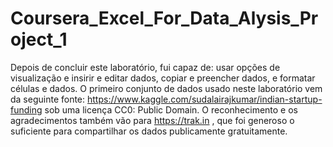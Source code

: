 # Coursera_Excel_For_Data_Alysis_Project_1
Depois de concluir este laboratório, fui capaz de: usar opções de visualização e insirir e editar dados, copiar e preencher dados, e formatar células e dados.
O primeiro conjunto de dados usado neste laboratório vem da seguinte fonte: https://www.kaggle.com/sudalairajkumar/indian-startup-funding sob uma licença CC0: Public Domain. 
O reconhecimento e os agradecimentos também vão para https://trak.in , que foi generoso o suficiente para compartilhar os dados publicamente gratuitamente.
